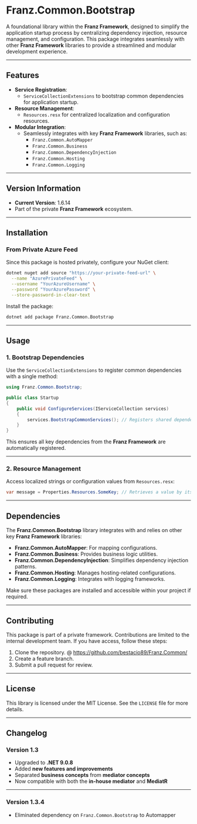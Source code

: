 # **Franz.Common.Bootstrap**

A foundational library within the **Franz Framework**, designed to simplify the application startup process by centralizing dependency injection, resource management, and configuration. This package integrates seamlessly with other **Franz Framework** libraries to provide a streamlined and modular development experience.

---

## **Features**

- **Service Registration**:
  - `ServiceCollectionExtensions` to bootstrap common dependencies for application startup.
- **Resource Management**:
  - `Resources.resx` for centralized localization and configuration resources.
- **Modular Integration**:
  - Seamlessly integrates with key **Franz Framework** libraries, such as:
    - `Franz.Common.AutoMapper`
    - `Franz.Common.Business`
    - `Franz.Common.DependencyInjection`
    - `Franz.Common.Hosting`
    - `Franz.Common.Logging`

---

## **Version Information**

- **Current Version**: 1.6.14
- Part of the private **Franz Framework** ecosystem.

---

## **Installation**

### **From Private Azure Feed**
Since this package is hosted privately, configure your NuGet client:

```bash
dotnet nuget add source "https://your-private-feed-url" \
  --name "AzurePrivateFeed" \
  --username "YourAzureUsername" \
  --password "YourAzurePassword" \
  --store-password-in-clear-text
```

Install the package:

```bash
dotnet add package Franz.Common.Bootstrap  
```

---

## **Usage**

### **1. Bootstrap Dependencies**

Use the `ServiceCollectionExtensions` to register common dependencies with a single method:

```csharp
using Franz.Common.Bootstrap;

public class Startup
{
    public void ConfigureServices(IServiceCollection services)
    {
        services.BootstrapCommonServices(); // Registers shared dependencies like Logging, AutoMapper, Hosting, etc.
    }
}
```

This ensures all key dependencies from the **Franz Framework** are automatically registered.

---

### **2. Resource Management**

Access localized strings or configuration values from `Resources.resx`:

```csharp
var message = Properties.Resources.SomeKey; // Retrieves a value by its key
```

---

## **Dependencies**

The **Franz.Common.Bootstrap** library integrates with and relies on other key **Franz Framework** libraries:

- **Franz.Common.AutoMapper**: For mapping configurations.
- **Franz.Common.Business**: Provides business logic utilities.
- **Franz.Common.DependencyInjection**: Simplifies dependency injection patterns.
- **Franz.Common.Hosting**: Manages hosting-related configurations.
- **Franz.Common.Logging**: Integrates with logging frameworks.

Make sure these packages are installed and accessible within your project if required.

---

## **Contributing**

This package is part of a private framework. Contributions are limited to the internal development team. If you have access, follow these steps:
1. Clone the repository. @ https://github.com/bestacio89/Franz.Common/
2. Create a feature branch.
3. Submit a pull request for review.

---

## **License**

This library is licensed under the MIT License. See the `LICENSE` file for more details.

---

## **Changelog**

### Version 1.3
- Upgraded to **.NET 9.0.8**
- Added **new features and improvements**
- Separated **business concepts** from **mediator concepts**
- Now compatible with both the **in-house mediator** and **MediatR**
---

### Version 1.3.4
- Eliminated dependency on `Franz.Common.Bootstrap` to Automapper
